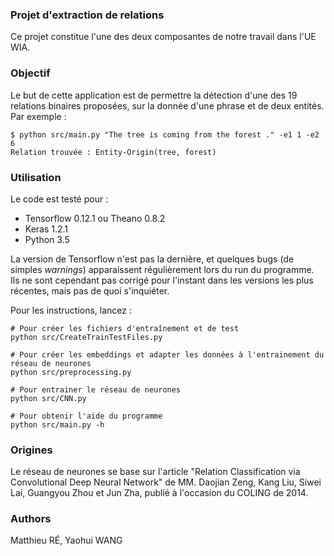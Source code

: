 ### Projet d'extraction de relations

Ce projet constitue l'une des deux composantes de notre travail dans l'UE WIA.

### Objectif

Le but de cette application est de permettre la détection d'une des 19 relations binaires proposées, sur la donnée d'une phrase et de deux entités.
Par exemple :

~~~
$ python src/main.py "The tree is coming from the forest ." -e1 1 -e2 6
Relation trouvée : Entity-Origin(tree, forest)
~~~

### Utilisation

Le code est testé pour :
- Tensorflow 0.12.1 ou Theano 0.8.2
- Keras 1.2.1
- Python 3.5

La version de Tensorflow n'est pas la dernière, et quelques bugs (de simples _warnings_) apparaissent régulièrement lors du run du programme. Ils ne sont cependant pas corrigé pour l'instant dans les versions les plus récentes, mais pas de quoi s'inquiéter.

Pour les instructions, lancez :

~~~
# Pour créer les fichiers d'entraînement et de test
python src/CreateTrainTestFiles.py

# Pour créer les embeddings et adapter les données à l'entrainement du réseau de neurones
python src/preprocessing.py

# Pour entrainer le réseau de neurones
python src/CNN.py

# Pour obtenir l'aide du programme
python src/main.py -h
~~~

### Origines

Le réseau de neurones se base sur l'article "Relation Classification via Convolutional Deep Neural Network" de MM. Daojian Zeng, Kang Liu, Siwei Lai, Guangyou Zhou et Jun Zha, publié à l'occasion du COLING de 2014.

### Authors

Matthieu RÉ, Yaohui WANG
